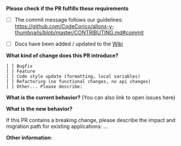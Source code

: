 **Please check if the PR fulfills these requirements**
- [ ] The commit message follows our guidelines: https://github.com/CodeCorico/allons-y-thumbnails/blob/master/CONTRIBUTING.md#commit
- [ ] Docs have been added / updated to the [Wiki](https://allons-y.io/wiki)


**What kind of change does this PR introduce?** <!-- check one with "x" -->
```
[ ] Bugfix
[ ] Feature
[ ] Code style update (formatting, local variables)
[ ] Refactoring (no functional changes, no api changes)
[ ] Other... Please describe:
```

**What is the current behavior?** (You can also link to open issues here)



**What is the new behavior?**



If this PR contains a breaking change, please describe the impact and migration path for existing applications: ...


**Other information**:
